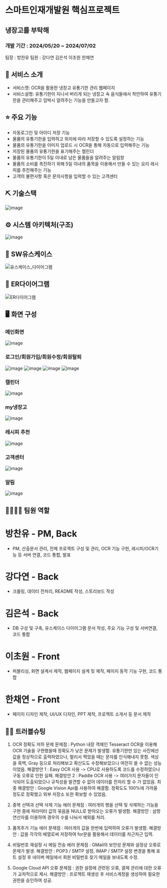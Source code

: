 # 스마트인재개발원 핵심프로젝트
## 냉장고를 부탁해
### 개발 기간 : 2024/05/20 ~ 2024/07/02

팀장 : 방찬유
팀원 : 강다연
       김은석
       이초원
       한채연


## 👀 서비스 소개
* 서비스명:  OCR을 활용한 냉장고 유통기한 관리 웹페이지
* 서비스설명: 유통기한이 지나서 버리게 되는 냉장고 속 음식들에서 착안하여 유통기한을 관리해주고 임박시
알려주는 기능을 만들고자 함.


## ⭐ 주요 기능
* 자동로그인 및 아이디 저장 기능
* 물품의 유통기한을 입력하고 위치에 따라 저장할 수 있도록 설정하는 기능
* 물품의 유통기한을 이미지 업로드 시 OCR을 통해 자동으로 입력해주는 기능
* 저장된 물품의 유통기한을 표기해주는 캘린더
* 물품의 유통기한이 5일 이내로 남은 물품들을 알려주는 알림창
* 물품의 소비를 촉진하기 위해 5일 이내의 품목을 이용해서 만들 수 있는 요리 레시피를 추천해주는 기능
* 고객의 불편사항 혹은 문의사항을 입력할 수 있는 고객센터

## ⛏ 기술스택
![image](https://github.com/Bchanyou/Take_care_of_the_fridge/assets/162541713/01b1c6f9-298b-481a-a4ac-08a0cc5c3df3)


## ⚙ 시스템 아키텍처(구조)
![image](https://github.com/Bchanyou/Take_care_of_the_fridge/assets/162541713/d21ab0ce-5c7a-469e-8b90-e5184b4f2a16)


## 📌 SW유스케이스
![유스케이스_다이어그램](https://github.com/Bchanyou/Take_care_of_the_fridge/assets/162541713/a0a25ce2-ccf4-4f70-9ea3-ffb34e8193e0)


## 📌 ER다이어그램
![ER다이어그램](https://github.com/Bchanyou/Take_care_of_the_fridge/assets/162541713/761d721c-50da-466f-bf6f-b5dea27c2724)


## 🖥 화면 구성
### 메인화면
![image](https://github.com/Bchanyou/Take_care_of_the_fridge/assets/162541713/19fb3d5c-95c5-47bb-aa4a-6a676e3ae3d3)

### 로그인/회원가입/회원수정/회원탈퇴
![image](https://github.com/Bchanyou/Take_care_of_the_fridge/assets/162541713/3358c568-3746-48b5-b783-8a9ae1838491)
![image](https://github.com/Bchanyou/Take_care_of_the_fridge/assets/162541713/099d632c-d675-4671-bdaa-b09ad6a001f2)
![image](https://github.com/Bchanyou/Take_care_of_the_fridge/assets/162541713/ff4806a1-0285-492a-b6ad-316a351a737e)
![image](https://github.com/Bchanyou/Take_care_of_the_fridge/assets/162541713/092e51e4-ce63-4973-98dc-ece8088c0445)

### 캘린더
![image](https://github.com/Bchanyou/Take_care_of_the_fridge/assets/162541713/276e0632-f8d4-4ff6-95f0-ae084b9ded4c)

### my냉장고
![image](https://github.com/Bchanyou/Take_care_of_the_fridge/assets/162541713/b338473c-9b69-4673-857a-9f2cd4c6f430)

### 레시피 추천
![image](https://github.com/Bchanyou/Take_care_of_the_fridge/assets/162541713/23eb213c-9024-4bb7-93a0-47711e21693f)

### 고객센터
![image](https://github.com/Bchanyou/Take_care_of_the_fridge/assets/162541713/79a07729-f5e4-4e9d-8cfe-3a0c62d13901)

### 알림
![image](https://github.com/Bchanyou/Take_care_of_the_fridge/assets/162541713/7f725a98-e1bd-444a-87f2-f5159a3897c4)



## 👨‍👩‍👦‍👦 팀원 역할

# 방찬유 - PM, Back
- PM, 산출문서 관리, 전체 프로젝트 구성 및 관리, OCR 기능 구현, 레시피/OCR기능 등 서버 연결, 코드 통합, 발표
# 강다연 - Back
- 크롤링, 데이터 전처리, README 작성, 스토리보드 작성
# 김은석 - Back
- DB 구성 및 구축, 유스케이스 다이어그램 문서 작성, 주요 기능 구성 및 서버연결, 코드 통합
# 이초원 - Front
- 퍼블리싱, 화면 설계서 제작, 웹페이지 설계 밎 제작, 페이지 동작 기능 구현, 코드 통합
# 한채연 - Front
- 페이지 디자인 제작, UI/UX 디자인, PPT 제작, 프로젝트 소개서 등 문서 제작

## 🤾‍♂️ 트러블슈팅
1. OCR 정확도 저하 문제
문제점 : Python 내장 객체인 Tesseract OCR을 이용해 OCR 기술을 구현했을때 정확도가 낮은 문제가 발생함.
       유통기한만 있는 사진에선 값을 정상적으로 출력하였으나, 멀리서 찍었을 때는 문자를 인식해내지 못함.
       색상을 흑백, Gray 등으로 처리해보고 확산도도 수정해보았으나 여전히 쓸 수 없는 성능이었음.
해결방안 1 : Easy OCR 사용
          -> CPU로 사용하도록 코드를 수정하였으나 구동 오류로 인한 실패.
  해결방안 2 : Paddle OCR 사용
          -> 여러가지 문자들이 인식되어 도출되었으나 규칙성을 발견할 수 없어 데이터를 전처리 할 수 가 없었음.
최종 해결방안 : Google Vision Api를 사용하여 해결함. 정확도도 100%에 가까울 정도로 정확했고 외부 저장소 또한 확보할 수 있었음.

2. 중복 선택과 선택 삭제 기능 에러
문제점 : 여러개의 행을 선택 및 삭제하는 기능을 구현 중에 파라미터 값의 묶음을 NULL로 받아오는 오류가 발생함.
해결방안 : 삼항연산자를 이용하여 경우의 수를 나눠서 예외를 처리.

3. 품목추가 기능 에러
문제점 : 여러개의 값을 한번에 입력하여 오류가 발생함.
해결방안 : 값을 각각의 배열로써 저장하여 for문을 활용해서 데이터를 차근차근 입력.

4. 비밀번호 재설정 시 메일 전송 에러
문제점 : GMail의 보안성 문제와 설정상 오류로 문제가 발생.
해결방안 : POP3 / SMTP 설정, IMAP / SMTP 설정 변경을 통해 포트 설정 후 네이버 메일에서 회원 비밀번호 찾기 메일을 보내도록 수정.

5. Google Cloud API 오류
문제점 : 권한 설정에 관련된 오류, 결제 관리에 대한 오류가 교차적으로 제시.
해결방안 : 프로젝트 재생성 후 서비스계정을 생성하여 필요한 권한을 승인하여 성공.
